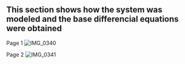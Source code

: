 ## This section shows how the system was modeled and the base differencial equations were obtained

Page 1
![IMG_0340](https://github.com/user-attachments/assets/d7498a4d-6265-407d-8e53-e6b5c9879213)

Page 2
![IMG_0341](https://github.com/user-attachments/assets/106f5726-41af-411a-8a66-074f0b9a79ea)
